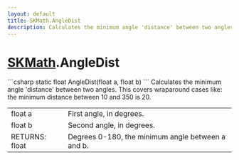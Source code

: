 ```yaml
---
layout: default
title: SKMath.AngleDist
description: Calculates the minimum angle 'distance' between two angles. This covers wraparound cases like. the minimum distance between 10 and 350 is 20.
---
```

# [SKMath]({{site.url}}/Pages/StereoKit/SKMath.html).AngleDist

<div class='signature' markdown='1'>
```csharp
static float AngleDist(float a, float b)
```
Calculates the minimum angle 'distance' between two
angles. This covers wraparound cases like: the minimum distance
between 10 and 350 is 20.
</div>

|  |  |
|--|--|
|float a|First angle, in degrees.|
|float b|Second angle, in degrees.|
|RETURNS: float|Degrees 0-180, the minimum angle between a and b.|




